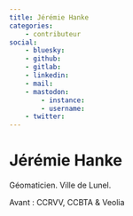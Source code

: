 ```yaml
---
title: Jérémie Hanke
categories:
    - contributeur
social:
    - bluesky:
    - github:
    - gitlab:
    - linkedin:
    - mail:
    - mastodon:
        - instance:
        - username:
    - twitter:
---
```


# Jérémie Hanke

<!-- --8<-- [start:author-sign-block] -->

Géomaticien. Ville de Lunel.

Avant : CCRVV, CCBTA & Veolia

<!-- --8<-- [end:author-sign-block] -->
